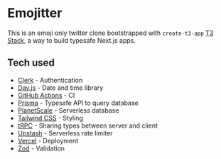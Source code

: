 # Emojitter

This is an emoji only twitter clone bootstrapped with `create-t3-app` [T3 Stack](https://create.t3.gg/), a way to build typesafe Next.js apps.

## Tech used

- [Clerk](https://clerk.com/) - Authentication
- [Day.js](https://day.js.org/) - Date and time library
- [GitHub Actions](https://github.com/features/actions) - CI
- [Prisma](https://prisma.io/) - Typesafe API to query database
- [PlanetScale](https://planetscale.com/) - Serverless database
- [Tailwind CSS](https://tailwindcss.com/) - Styling
- [tRPC](https://trpc.io/) - Sharing types between server and client
- [Upstash](https://upstash.com/) - Serverless rate limiter
- [Vercel](https://vercel.com/) - Deployment
- [Zod](https://zod.dev/) - Validation
